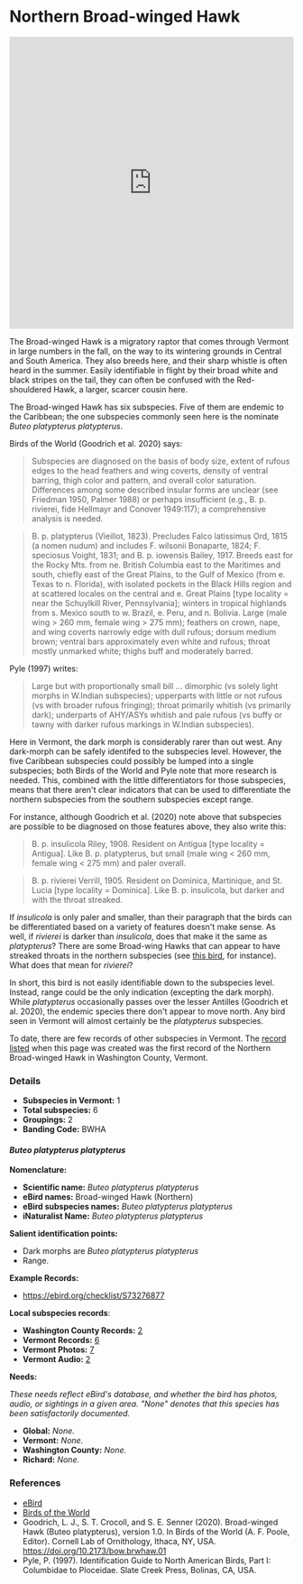 # Northern Broad-winged Hawk

<iframe width="640" height="518" src="https://macaulaylibrary.org/asset/260749251/embed/640" frameborder="0" allowfullscreen style="width:640px;max-width:100%;"></iframe>

The Broad-winged Hawk is a migratory raptor that comes through Vermont in large numbers in the fall, on the way to its wintering grounds in Central and South America. They also breeds here, and their sharp whistle is often heard in the summer. Easily identifiable in flight by their broad white and black stripes on the tail, they can often be confused with the Red-shouldered Hawk, a larger, scarcer cousin here.

The Broad-winged Hawk has six subspecies. Five of them are endemic to the Caribbean; the one subspecies commonly seen here is the nominate _Buteo platypterus platypterus_.

Birds of the World (Goodrich et al. 2020) says:

>  Subspecies are diagnosed on the basis of body size, extent of rufous edges to the head feathers and wing coverts, density of ventral barring, thigh color and pattern, and overall color saturation. Differences among some described insular forms are unclear (see Friedman 1950, Palmer 1988) or perhaps insufficient (e.g., B. p. rivierei, fide Hellmayr and Conover 1949:117); a comprehensive analysis is needed.

> B. p. platypterus (Vieillot, 1823). Precludes Falco latissimus Ord, 1815 (a nomen nudum) and includes F. wilsonii Bonaparte, 1824; F. speciosus Voight, 1831; and B. p. iowensis Bailey, 1917. Breeds east for the Rocky Mts. from ne. British Columbia east to the Maritimes and south, chiefly east of the Great Plains, to the Gulf of Mexico (from e. Texas to n. Florida), with isolated pockets in the Black Hills region and at scattered locales on the central and e. Great Plains \[type locality = near the Schuylkill River, Pennsylvania\]; winters in tropical highlands from s. Mexico south to w. Brazil, e. Peru, and n. Bolivia. Large (male wing > 260 mm, female wing > 275 mm); feathers on crown, nape, and wing coverts narrowly edge with dull rufous; dorsum medium brown; ventral bars approximately even white and rufous; throat mostly unmarked white; thighs buff and moderately barred.

Pyle (1997) writes:

> Large but with proportionally small bill ... dimorphic (vs solely light morphs in W.Indian subspecies); upperparts with little or not rufous (vs with broader rufous fringing); throat primarily whitish (vs primarily dark); underparts of AHY/ASYs whitish and pale rufous (vs buffy or tawny with darker rufous markings in W.Indian subspecies).

Here in Vermont, the dark morph is considerably rarer than out west. Any dark-morph can be safely identifed to the subspecies level. However, the five Caribbean subspecies could possibly be lumped into a single subspecies; both Birds of the World and Pyle note that more research is needed. This, combined with the little differentiators for those subspecies, means that there aren't clear indicators that can be used to differentiate the northern subspecies from the southern subspecies except range.

For instance, although Goodrich et al. (2020) note above that subspecies are possible to be diagnosed on those features above, they also write this:

> B. p. insulicola Riley, 1908. Resident on Antigua [type locality = Antigua]. Like B. p. platypterus, but small (male wing < 260 mm, female wing < 275 mm) and paler overall.

> B. p. rivierei Verrill, 1905. Resident on Dominica, Martinique, and St. Lucia [type locality = Dominica]. Like B. p. insulicola, but darker and with the throat streaked.

If _insulicola_ is only paler and smaller, than their paragraph that the birds can be differentiated based on a variety of features doesn't make sense. As well, if _rivierei_ is darker than _insulicola_, does that make it the same as _platypterus_? There are some Broad-wing Hawks that can appear to have streaked throats in the northern subspecies (see [this bird](https://macaulaylibrary.org/asset/260749251), for instance). What does that mean for _rivierei_?

In short, this bird is not easily identifiable down to the subspecies level. Instead, range could be the only indication (excepting the dark morph). While _platypterus_ occasionally passes over the lesser Antilles (Goodrich et al. 2020), the endemic species there don't appear to move north. Any bird seen in Vermont will almost certainly be the _platypterus_ subspecies.

To date, there are few records of other subspecies in Vermont. The [record listed](https://macaulaylibrary.org/asset/260749251) when this page was created was the first record of the Northern Broad-winged Hawk in Washington County, Vermont.

### Details

- **Subspecies in Vermont:** 1
- **Total subspecies:** 6
- **Groupings:** 2
- **Banding Code:** BWHA

#### _Buteo platypterus platypterus_

**Nomenclature:**
- **Scientific name:** _Buteo platypterus platypterus_
- **eBird names:** Broad-winged Hawk (Northern)
- **eBird subspecies names:** _Buteo platypterus platypterus_
- **iNaturalist Name:** _Buteo platypterus platypterus_

**Salient identification points:**
- Dark morphs are _Buteo platypterus platypterus_
- Range.

**Example Records:**
- https://ebird.org/checklist/S73276877

**Local subspecies records**:
- **Washington County Records:** [2](https://ebird.org/map/brwhaw1?neg=true&env.minX=&env.minY=&env.maxX=&env.maxY=&zh=false&gp=false&ev=Z&mr=1-12&bmo=1&emo=12&yr=all&byr=1900&eyr=2020)
- **Vermont Records:** [6](https://ebird.org/map/brwhaw1?neg=true&env.minX=&env.minY=&env.maxX=&env.maxY=&zh=false&gp=false&ev=Z&mr=1-12&bmo=1&emo=12&yr=all&byr=1900&eyr=2020)
- **Vermont Photos:** [7](https://ebird.org/media/catalog?taxonCode=brwhaw1&region=Vermont,%20United%20States%20(US)&regionCode=US-VT&q=Broad-winged%20Hawk%20(Northern)%20-%20Buteo%20platypterus%20platypterus)
- **Vermont Audio:** [2](https://ebird.org/media/catalog?taxonCode=brwhaw1&region=Vermont,%20United%20States%20(US)&regionCode=US-VT&q=Broad-winged%20Hawk%20(Northern)%20-%20Buteo%20platypterus%20platypterus)

**Needs:**

_These needs reflect eBird's database, and whether the bird has photos, audio, or sightings in a given area. "None" denotes that this species has been satisfactorily documented._

- **Global:** _None._
- **Vermont:** _None._
- **Washington County:** _None._
- **Richard:** _None._

### References

- [eBird](https://ebird.org/species/amerob)
- [Birds of the World](https://birdsoftheworld.org/bow/species/amerob/cur/systematics)
- Goodrich, L. J., S. T. Crocoll, and S. E. Senner (2020). Broad-winged Hawk (Buteo platypterus), version 1.0. In Birds of the World (A. F. Poole, Editor). Cornell Lab of Ornithology, Ithaca, NY, USA. https://doi.org/10.2173/bow.brwhaw.01
- Pyle, P. (1997). Identification Guide to North American Birds, Part I: Columbidae to Ploceidae. Slate Creek Press, Bolinas, CA, USA.
